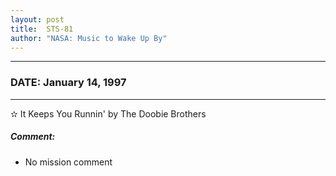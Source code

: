 ```yaml
---
layout: post
title:  STS-81
author: "NASA: Music to Wake Up By"
---
```


----
### DATE: January 14, 1997
----
✫ It Keeps You Runnin' by The Doobie Brothers

##### Comment:
* No mission comment
